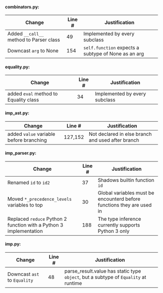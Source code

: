 #### combinators.py:

| Change | Line # | Justification |
|--------|--------|---------------|
| Added `__call__` method to Parser class | 49 | Implemented by every subclass |
| Downcast `arg` to None | 154 | `self.function` expects a subtype of None as an arg |

#### equality.py:

| Change | Line # | Justification |
|--------|--------|---------------|
| added `eval` method to Equality class | 34 | Implemented by every subclass |

#### imp_ast.py:
| Change | Line # | Justification |
|--------|--------|---------------|
| added `value` variable before branching | 127,152 | Not declared in else branch and used after branch |

#### imp_parser.py:
| Change | Line # | Justification |
|--------|--------|---------------|
| Renamed `id` to `id2` | 37 | Shadows builtin function `id` |
| Moved `*_precedence_levels` variables to top | 30 | Global variables must be encounterd before functions they are used in |
| Replaced `reduce` Python 2 function with a Python 3 implementation | 188 | The type inference currently supports Python 3 only |

#### imp.py:
| Change | Line # | Justification |
|--------|--------|---------------|
| Downcast `ast` to `Equality` | 48 | parse_result.value has static type `object`, but a subtype of `Equality` at runtime |
